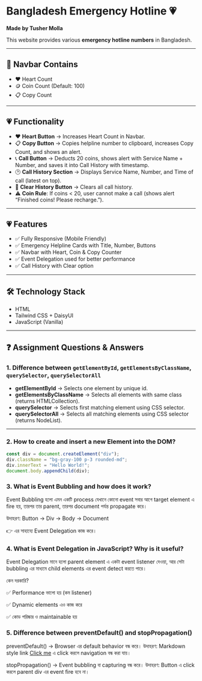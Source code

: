 # Bangladesh Emergency Hotline 💗

**Made by Tusher Molla**

This website provides various **emergency hotline numbers** in Bangladesh.

---

## 📌 Navbar Contains

- ❤️ Heart Count
- 🪙 Coin Count (Default: 100)
- 📋 Copy Count

---

## 💗 Functionality

- ❤️ **Heart Button** → Increases Heart Count in Navbar.
- 📋 **Copy Button** → Copies helpline number to clipboard, increases Copy Count, and shows an alert.
- 📞 **Call Button** → Deducts 20 coins, shows alert with Service Name + Number, and saves it into Call History with timestamp.
- 🕑 **Call History Section** → Displays Service Name, Number, and Time of call (latest on top).
- 🧹 **Clear History Button** → Clears all call history.
- ⚠️ **Coin Rule**: If coins < 20, user cannot make a call (shows alert “Finished coins! Please recharge.”).

---

## 💗 Features

- ✅ Fully Responsive (Mobile Friendly)
- ✅ Emergency Helpline Cards with Title, Number, Buttons
- ✅ Navbar with Heart, Coin & Copy Counter
- ✅ Event Delegation used for better performance
- ✅ Call History with Clear option

---

## 🛠️ Technology Stack

- HTML
- Tailwind CSS + DaisyUI
- JavaScript (Vanilla)

---

## ❓ Assignment Questions & Answers

### 1. Difference between `getElementById`, `getElementsByClassName`, `querySelector`, `querySelectorAll`

- **getElementById** → Selects one element by unique id.
- **getElementsByClassName** → Selects all elements with same class (returns HTMLCollection).
- **querySelector** → Selects first matching element using CSS selector.
- **querySelectorAll** → Selects all matching elements using CSS selector (returns NodeList).

---

### 2. How to create and insert a new Element into the DOM?

```javascript
const div = document.createElement("div");
div.className = "bg-gray-100 p-3 rounded-md";
div.innerText = "Hello World!";
document.body.appendChild(div);
```

### 3. What is Event Bubbling and how does it work?
Event Bubbling হলো এমন একটি process যেখানে কোনো event সবার আগে target element এ fire হয়, তারপর তার parent, তারপর document পর্যন্ত propagate করে।

উদাহরণ: Button → Div → Body → Document

👉 এর সাহায্যে Event Delegation কাজ করে।

### 4. What is Event Delegation in JavaScript? Why is it useful?
Event Delegation মানে হলো parent element এ একটা event listener দেওয়া, আর সেটা bubbling এর মাধ্যমে child elements এর event detect করতে পারে।

কেন দরকারি?

✅ Performance ভালো হয় (কম listener)

✅ Dynamic elements এও কাজ করে

✅ কোড পরিষ্কার ও maintainable হয়

### 5. Difference between preventDefault() and stopPropagation()
preventDefault() → Browser এর default behavior বন্ধ করে।
উদাহরণ: Markdown style link [Click me](#) এ click করলে navigation বন্ধ করা যায়।

stopPropagation() → Event bubbling বা capturing বন্ধ করে।
উদাহরণ: Button এ click করলে parent div এর event fire হবে না।


